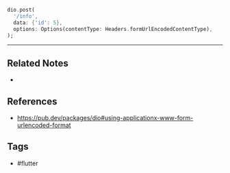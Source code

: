 ```dart
dio.post(
  '/info',
  data: {'id': 5},
  options: Options(contentType: Headers.formUrlEncodedContentType),
);
```

---
## Related Notes
- 

## References
- https://pub.dev/packages/dio#using-applicationx-www-form-urlencoded-format

## Tags
- #flutter 